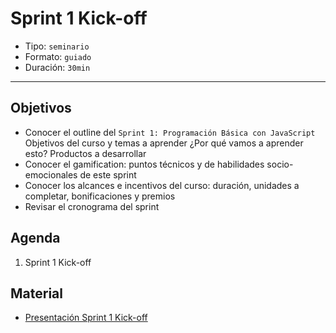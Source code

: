 # Sprint 1 Kick-off

- Tipo: `seminario`
- Formato: `guiado`
- Duración: `30min`

***

## Objetivos

- Conocer el outline del `Sprint 1: Programación Básica con JavaScript`
  Objetivos del curso y temas a aprender
  ¿Por qué vamos a aprender esto?
  Productos a desarrollar
- Conocer el gamification: puntos técnicos y de habilidades socio-emocionales
  de este sprint
- Conocer los alcances e incentivos del curso: duración, unidades a completar,
  bonificaciones y premios
- Revisar el cronograma del sprint

## Agenda

1. Sprint 1 Kick-off

## Material

- [Presentación Sprint 1 Kick-off](https://docs.google.com/presentation/d/1623UM9tYNGVNYN_62jwgdIkP07okvI5Rb9hyZX8yXvc/edit#slide=id.g1b73c42c66_0_112)
